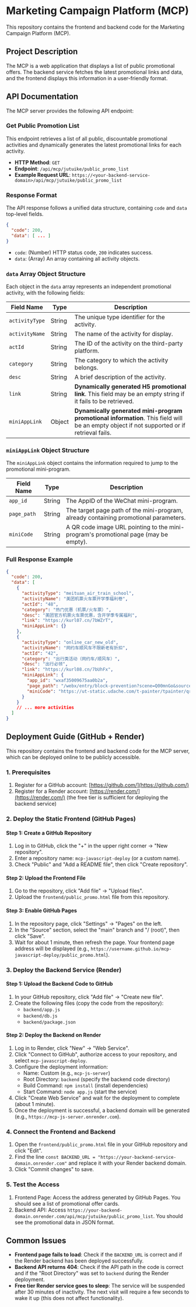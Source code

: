 # Marketing Campaign Platform (MCP)

This repository contains the frontend and backend code for the Marketing Campaign Platform (MCP).

## Project Description

The MCP is a web application that displays a list of public promotional offers. The backend service fetches the latest promotional links and data, and the frontend displays this information in a user-friendly format.

## API Documentation

The MCP server provides the following API endpoint:

### Get Public Promotion List

This endpoint retrieves a list of all public, discountable promotional activities and dynamically generates the latest promotional links for each activity.

*   **HTTP Method**: `GET`
*   **Endpoint**: `/api/mcp/jutuike/public_promo_list`
*   **Example Request URL**: `https://<your-backend-service-domain>/api/mcp/jutuike/public_promo_list`

### Response Format

The API response follows a unified data structure, containing `code` and `data` top-level fields.

```json
{
  "code": 200,
  "data": [ ... ]
}
```

*   `code`: (Number) HTTP status code, `200` indicates success.
*   `data`: (Array) An array containing all activity objects.

### `data` Array Object Structure

Each object in the `data` array represents an independent promotional activity, with the following fields:

| Field Name | Type | Description |
| --- | --- | --- |
| `activityType` | String | The unique type identifier for the activity. |
| `activityName` | String | The name of the activity for display. |
| `actId` | String | The ID of the activity on the third-party platform. |
| `category` | String | The category to which the activity belongs. |
| `desc` | String | A brief description of the activity. |
| `link` | String | **Dynamically generated H5 promotional link**. This field may be an empty string if it fails to be retrieved. |
| `miniAppLink` | Object | **Dynamically generated mini-program promotional information**. This field will be an empty object if not supported or if retrieval fails. |

### `miniAppLink` Object Structure

The `miniAppLink` object contains the information required to jump to the promotional mini-program.

| Field Name | Type | Description |
| --- | --- | --- |
| `app_id` | String | The AppID of the WeChat mini-program. |
| `page_path` | String | The target page path of the mini-program, already containing promotional parameters. |
| `miniCode` | String | A QR code image URL pointing to the mini-program's promotional page (may be empty). |

### Full Response Example

```json
{
  "code": 200,
  "data": [
    {
      "activityType": "meituan_air_train_school",
      "activityName": "美团机票火车票开学季福利卷",
      "actId": "48",
      "category": "热门优惠（机票/火车票）",
      "desc": "美团官方机票火车票优惠，含开学季专属福利",
      "link": "https://kurl07.cn/7bWZrT",
      "miniAppLink": {}
    },
    {
      "activityType": "online_car_new_old",
      "activityName": "网约车顺风车不限新老有折扣",
      "actId": "42",
      "category": "出行类活动（网约车/顺风车）",
      "desc": "出行必领",
      "link": "https://kurl08.cn/7bUhFx",
      "miniAppLink": {
        "app_id": "wxaf35009675aa0b2a",
        "page_path": "/webx/entry/block-prevention?scene=Q00mnGo&source_id=234413jutuikedefault&ref_from=dunion",
        "miniCode": "https://ut-static.udache.com/t-painter/tpainter/qrcode/qrcodeda050aa7-9c2b-58eb-a88d-86d1067059730001.jpg"
      }
    }
    // ... more activities
  ]
}
```

## Deployment Guide (GitHub + Render)

This repository contains the frontend and backend code for the MCP server, which can be deployed online to be publicly accessible.

### 1. Prerequisites
1.  Register for a GitHub account: [https://github.com/](https://github.com/)
2.  Register for a Render account: [https://render.com/](https://render.com/) (the free tier is sufficient for deploying the backend service)

### 2. Deploy the Static Frontend (GitHub Pages)

#### Step 1: Create a GitHub Repository
1.  Log in to GitHub, click the "+" in the upper right corner → "New repository".
2.  Enter a repository name: `mcp-javascript-deploy` (or a custom name).
3.  Check "Public" and "Add a README file", then click "Create repository".

#### Step 2: Upload the Frontend File
1.  Go to the repository, click "Add file" → "Upload files".
2.  Upload the `frontend/public_promo.html` file from this repository.

#### Step 3: Enable GitHub Pages
1.  In the repository page, click "Settings" → "Pages" on the left.
2.  In the "Source" section, select the "main" branch and "/ (root)", then click "Save".
3.  Wait for about 1 minute, then refresh the page. Your frontend page address will be displayed (e.g., `https://username.github.io/mcp-javascript-deploy/public_promo.html`).

### 3. Deploy the Backend Service (Render)

#### Step 1: Upload the Backend Code to GitHub
1.  In your GitHub repository, click "Add file" → "Create new file".
2.  Create the following files (copy the code from the repository):
    *   `backend/app.js`
    *   `backend/db.js`
    *   `backend/package.json`

#### Step 2: Deploy the Backend on Render
1.  Log in to Render, click "New" → "Web Service".
2.  Click "Connect to GitHub", authorize access to your repository, and select `mcp-javascript-deploy`.
3.  Configure the deployment information:
    *   Name: Custom (e.g., `mcp-js-server`)
    *   Root Directory: `backend` (specify the backend code directory)
    *   Build Command: `npm install` (install dependencies)
    *   Start Command: `node app.js` (start the service)
4.  Click "Create Web Service" and wait for the deployment to complete (about 1 minute).
5.  Once the deployment is successful, a backend domain will be generated (e.g., `https://mcp-js-server.onrender.com`).

### 4. Connect the Frontend and Backend
1.  Open the `frontend/public_promo.html` file in your GitHub repository and click "Edit".
2.  Find the line `const BACKEND_URL = "https://your-backend-service-domain.onrender.com"` and replace it with your Render backend domain.
3.  Click "Commit changes" to save.

### 5. Test the Access
1.  Frontend Page: Access the address generated by GitHub Pages. You should see a list of promotional offer cards.
2.  Backend API: Access `https://your-backend-domain.onrender.com/api/mcp/jutuike/public_promo_list`. You should see the promotional data in JSON format.

## Common Issues

*   **Frontend page fails to load**: Check if the `BACKEND_URL` is correct and if the Render backend has been deployed successfully.
*   **Backend API returns 404**: Check if the API path in the code is correct and if the "Root Directory" was set to `backend` during the Render deployment.
*   **Free tier Render service goes to sleep**: The service will be suspended after 30 minutes of inactivity. The next visit will require a few seconds to wake it up (this does not affect functionality).
